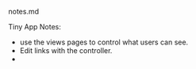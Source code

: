 notes.md

Tiny App Notes:
- use the views pages to control what users can see.
- Edit links with the controller. 
- 